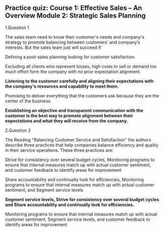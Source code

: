 ## Practice quiz: Course 1: Effective Sales – An Overview Module 2: Strategic Sales Planning



1.Question 1

The sales team need to know their customer's needs and company's strategy to promote balancing between customers’ and company’s interests. But the sales team just will succeed if:



Defining a post-sales planning looking for customer satisfaction.



Excluding all clients who represent losses, high costs to sell or demand too much effort form the company with no prior expectation alignment.



**Listening to the customer carefully and aligning their expectations with the company's resources and capability to meet them.**



Promising to deliver everything that the customers ask because they are the center of the business.

**Establishing an objective and transparent communication with the customer is the best way to promote alignment between their expectations and what they will receive from the company.**

2.Question 2

The Reading "Balancing Customer Service and Satisfaction" the authors describe three practices that help companies balance efficiency and quality in their service operations. These three practices are:



Strive for consistency over several budget cycles, Monitoring programs to ensure that internal measures match up with actual customer sentiment, and customer feedback to identify areas for improvement



Share accountability and continually look for efficiencies, Monitoring programs to ensure that internal measures match up with actual customer sentiment, and Segment service levels



**Segment service levels, Strive for consistency over several budget cycles and Share accountability and continually look for efficiencies.**



Monitoring programs to ensure that internal measures match up with actual customer sentiment, Segment service levels, and customer feedback to identify areas for improvement


